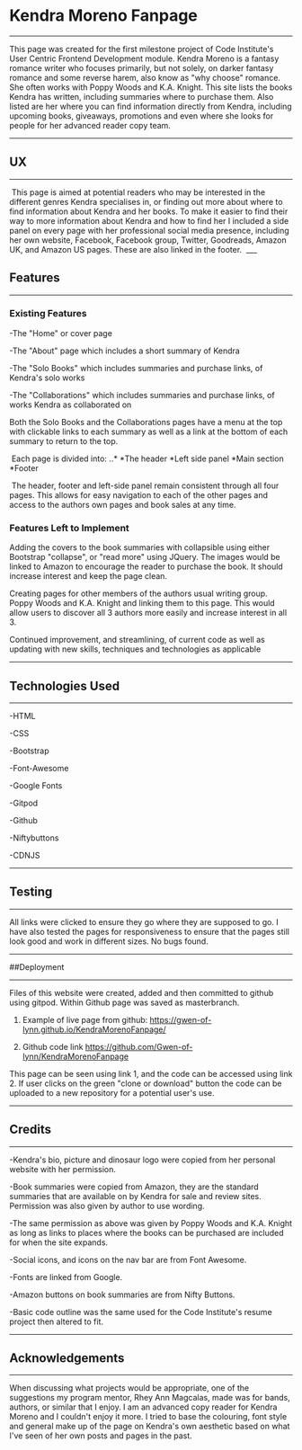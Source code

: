 # Kendra Moreno Fanpage
___

This page was created for the first milestone project of Code Institute's User Centric Frontend Development module. Kendra Moreno is a fantasy romance writer who focuses primarily, but not solely, on darker fantasy romance and some reverse harem, also know as "why choose" romance. She often works with Poppy Woods and K.A. Knight. This site lists the books Kendra has written, including summaries where to purchase them. Also listed are her where you can find information directly from Kendra, including upcoming books, giveaways, promotions and even where she looks for people for her advanced reader copy team. 
___

## UX
___

 This page is aimed at potential readers who may be interested in the different genres Kendra specialises in, or finding out more about where to find information about Kendra and her books. To make it easier to find their way to more information about Kendra and how to find her I included a side panel on every page with her professional social media presence, including her own website, Facebook, Facebook group, Twitter, Goodreads, Amazon UK, and Amazon US pages. These are also linked in the footer. 
 ___

## Features
___

### Existing Features


-The "Home" or cover page

-The "About" page which includes a short summary of Kendra

-The "Solo Books" which includes summaries and purchase links, of Kendra's solo works

-The "Collaborations" which includes summaries and purchase links, of works Kendra as collaborated on

Both the Solo Books and the Collaborations pages have a menu at the top with clickable links to each summary as well as a link at the bottom of each summary to return to the top. 

 Each page is divided into:
..*
*The header
*Left side panel
*Main section 
*Footer

 The header, footer and left-side panel remain consistent through all four pages. This allows for easy navigation to each of the other pages and access to the authors own pages and book sales at any time. 

### Features Left to Implement

Adding the covers to the book summaries with collapsible using either Bootstrap "collapse", or "read more" using JQuery. The images would be linked to Amazon to encourage the reader to purchase the book. It should increase interest and keep the page clean.

Creating pages for other members of the authors usual writing group. Poppy Woods and K.A. Knight and linking them to this page. This would allow users to discover all 3 authors more easily and increase interest in all 3.

Continued improvement, and streamlining, of current code as well as updating with new skills, techniques and technologies as applicable

___
## Technologies Used
___


-HTML

-CSS

-Bootstrap

-Font-Awesome

-Google Fonts

-Gitpod

-Github

-Niftybuttons

-CDNJS

___
## Testing
___

All links were clicked to ensure they go where they are supposed to go. I have also tested the pages for responsiveness to ensure that the pages still look good and work in different sizes. No bugs found. 

___
##Deployment
___

Files of this website were created, added and then committed to github using gitpod. Within Github page was saved as masterbranch.

1) Example of live page from github: 
https://gwen-of-lynn.github.io/KendraMorenoFanpage/

2) Github code link
https://github.com/Gwen-of-lynn/KendraMorenoFanpage

This page can be seen using link 1, and the code can be accessed using link 2. If user clicks on the green "clone or download" button the code can be uploaded to a new repository for a potential user's use.


___
## Credits
___

-Kendra's bio, picture and dinosaur logo were copied from her personal website with her permission.

-Book summaries were copied from Amazon, they are the standard summaries that are available on by Kendra for sale and review sites. Permission was also given by author to use wording.

-The same permission as above was given by Poppy Woods and K.A. Knight as long as links to places where the books can be purchased are included for when the site expands.

-Social icons, and icons on the nav bar are from Font Awesome. 

-Fonts are linked from Google.

-Amazon buttons on book summaries are from Nifty Buttons. 

-Basic code outline was the same used for the Code Institute's resume project then altered to fit.

___
## Acknowledgements
___

When discussing what projects would be appropriate, one of the suggestions my program mentor, Rhey Ann Magcalas, made was for bands, authors, or similar that I enjoy. I am an advanced copy reader for Kendra Moreno and I couldn't enjoy it more. I tried to base the colouring, font style and general make up of the page on Kendra's own aesthetic based on what I've seen of her own posts and pages in the past. 
